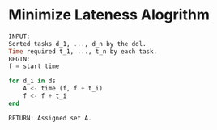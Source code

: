 # Minimize Lateness Alogrithm

```Julia
INPUT: 
Sorted tasks d_1, ..., d_n by the ddl.
Time required t_1, ..., t_n by each task.
BEGIN:
f = start time

for d_i in ds
    A <- time (f, f + t_i)
    f <- f + t_i
end

RETURN: Assigned set A.


```